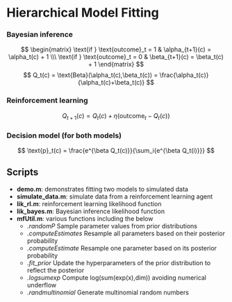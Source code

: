 # Hierarchical Model Fitting

### Bayesian inference
$$ \begin{matrix} \text{if } \text{outcome}_t = 1 & \alpha_{t+1}(c) = \alpha_t(c) + 1 \\\ \text{if } \text{outcome}_t = 0 & \beta_{t+1}(c) = \beta_t(c) + 1 \end{matrix} $$ $$ Q_t(c) = \text{Beta}(\alpha_t(c),\beta_t(c)) = \frac{\alpha_t(c)}{\alpha_t(c)+\beta_t(c)} $$


### Reinforcement learning 

$$ Q_{t+1}(c) = Q_t(c) + \eta(\text{outcome}_t - Q_t(c)) $$

### Decision model (for both models)
$$ \text{p}_t(c) = \frac{e^{\beta Q_t(c)}}{\sum_i{e^{\beta Q_t(i)}}} $$

## Scripts
 - **demo.m**:   demonstrates fitting two models to simulated data
 - **simulate_data.m**:   simulate data from a reinforcement learning agent
 - **lik_rl.m**:          reinforcement learning likelihood function
 - **lik_bayes.m**:       Bayesian inference likelihood function
 - **mfUtil.m**:          various functions including the below
    - *.randomP*            Sample parameter values from prior distributions
    - *.computeEstimates*   Resample all parameters based on their posterior probability
    - *.computeEstimate*    Resample one parameter based on its posterior probability
    - *.fit_prior*          Update the hyperparameters of the prior distribution to reflect the posterior
    - *.logsumexp*          Compute log(sum(exp(x),dim)) avoiding numerical underflow
    - *.randmultinomial*    Generate multinomial random numbers

